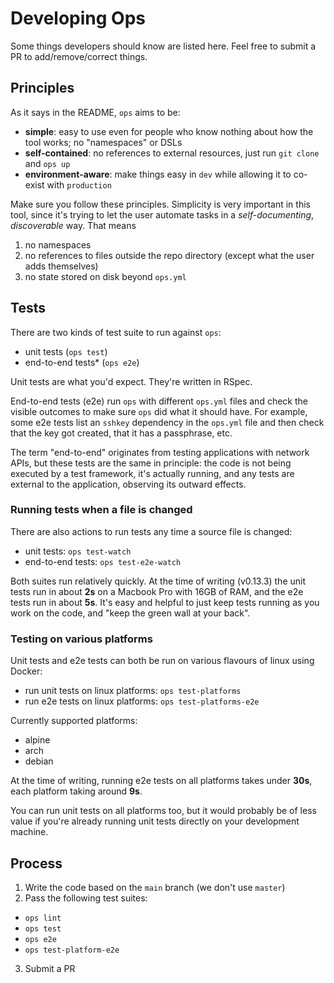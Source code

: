 # Developing Ops

Some things developers should know are listed here. Feel free to submit a PR to add/remove/correct things.

## Principles

As it says in the README, `ops` aims to be:

- **simple**: easy to use even for people who know nothing about how the tool works; no "namespaces" or DSLs
- **self-contained**: no references to external resources, just run `git clone` and `ops up`
- **environment-aware**: make things easy in `dev` while allowing it to co-exist with `production`

Make sure you follow these principles. Simplicity is very important in this tool, since it's trying to let the user automate tasks in a _self-documenting_, _discoverable_ way. That means 

1. no namespaces
2. no references to files outside the repo directory (except what the user adds themselves)
3. no state stored on disk beyond `ops.yml`

## Tests

There are two kinds of test suite to run against `ops`:

- unit tests (`ops test`)
- end-to-end tests* (`ops e2e`)

Unit tests are what you'd expect. They're written in RSpec.

End-to-end tests (e2e) run `ops` with different `ops.yml` files and check the visible outcomes to make sure `ops` did what it should have. For example, some e2e tests list an `sshkey` dependency in the `ops.yml` file and then check that the key got created, that it has a passphrase, etc.

The term "end-to-end" originates from testing applications with network APIs, but these tests are the same in principle: the code is not being executed by a test framework, it's actually running, and any tests are external to the application, observing its outward effects.

### Running tests when a file is changed

There are also actions to run tests any time a source file is changed:

- unit tests:       `ops test-watch`
- end-to-end tests: `ops test-e2e-watch`

Both suites run relatively quickly. At the time of writing (v0.13.3) the unit tests run in about **2s** on a Macbook Pro with 16GB of RAM, and the e2e tests run in about **5s**. It's easy and helpful to just keep tests running as you work on the code, and "keep the green wall at your back".

### Testing on various platforms

Unit tests and e2e tests can both be run on various flavours of linux using Docker:

- run unit tests on linux platforms: `ops test-platforms`
- run e2e tests on linux platforms: `ops test-platforms-e2e`

Currently supported platforms:

- alpine
- arch
- debian

At the time of writing, running e2e tests on all platforms takes under **30s**, each platform taking around **9s**.

You can run unit tests on all platforms too, but it would probably be of less value if you're already running unit tests directly on your development machine.

## Process

1. Write the code based on the `main` branch (we don't use `master`)
2. Pass the following test suites:

- `ops lint`
- `ops test`
- `ops e2e`
- `ops test-platform-e2e`

3. Submit a PR
